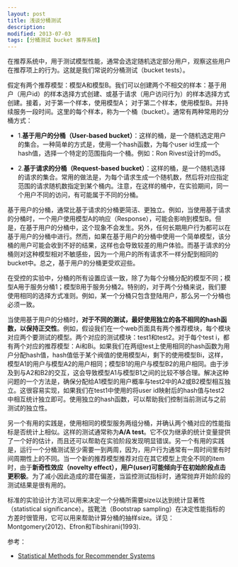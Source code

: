 ```yaml
---
layout: post
title: 浅谈分桶测试 
description: 
modified: 2013-07-03
tags: [分桶测试 bucket 推荐系统]
---
```


在推荐系统中，用于测试模型性能，通常会选定随机选定部分用户，观察这些用户在推荐项上的行为。这就是我们常说的分桶测试（bucket tests）。

假定有两个推荐模型：模型A和模型B。我们可以创建两个不相交的样本：基于用户（用户id）的样本选择方式创建、或基于请求（用户访问行为）的样本选择方式创建。接着，对于第一个样本，使用模型A； 对于第二个样本，使用模型B。并持续服务一段时间。这里的每个样本，称为一个桶（bucket）。通常有两种常用的分桶方式：

- 1.**基于用户的分桶（User-based bucket）**：这样的桶，是一个随机选定用户的集合。一种简单的方式是，使用一个hash函数，为每个user id生成一个hash值，选择一个特定的范围指向一个桶。例如：Ron Rivest设计的md5。

- 2.**基于请求的分桶（Request-based bucket）**：这样的桶，是一个随机选择的请求的集合。常用的做法是，为每个请求生成一个随机数，然后将对应指定范围的请求随机数指定到某个桶内。注意，在这样的桶中，在实验期间，同一个用户不同的访问，有可能属于不同的分桶。

基于用户的分桶，通常比基于请求的分桶更简洁、更独立。例如，当使用基于请求的分桶时，一个用户使用模型A的响应（Response），可能会影响到模型B。但是，在基于用户的分桶中，这个现象不会发生。另外，任何长期用户行为都可以在基于用户的分桶中进行。然而，如果在基于用户的分桶中使用一个简单模型，该分桶的用户可能会收到不好的结果，这样也会导致较差的用户体验。而基于请求的分桶则对这种模型相对不敏感些，因为一个用户的所有请求不一样分配到相同的bucket中。总之，基于用户的分桶更受欢迎些。

在受控的实验中，分桶的所有设置应该一致，除了为每个分桶分配的模型不同；模型A用于服务分桶1；模型B用于服务分桶2。特别的，对于两个分桶来说，我们要使用相同的选择方式准则。例如，某一个分桶只包含登陆用户，那么另一个分桶也必须一致。

当使用基于用户的分桶时，**对于不同的测试，最好使用独立的各不相同的hash函数，以保持正交性**。例如，假设我们在一个web页面具有两个推荐模块，每个模块对应两个要测试的模型。两个对应的测试模块：test1和test2。对于每个test i，都有两个对应的推荐模型：Ai和Bi。如果我们在两组test上使用相同的hash函数为用户分配hash值，hash值低于某个阀值的使用模型Ai，剩下的使用模型Bi，这样，模型A1的用户与模型A2的用户相同；模型B1的用户与模型B2的用户相同。由于涉及到与A2和B2的交互，这会导致模型A1与模型B1之间的比较不够合理。解决这种问题的一个方法是，确保分配给A1模型的用户概率与test2中的A2或B2模型相互独立。这很容易实现，如果我们在test1中使用的将user id映射后的hash值与test2中相互统计独立即可。使用独立的hash函数，可以帮助我们控制当前测试与之前测试的独立性。

另一个有用的实践是，使用相同的模型服务两组分桶，并确认两个桶对应的性能指标是否统计上相似。这样的测试通常称为**A/A test**。它不仅为继承的统计变量提供了一个好的估计，而且还可以帮助在实验阶段发现明显错误。另一个有用的实践是，运行一个分桶测试至少需要一到两周，因为，用户行为通常有一周时间里有时间周期性上的不同。当一个新的推荐模型推荐对应在其它模型上完全不同的item时，由于**新奇性效应（novelty effect），用户(user)可能倾向于在初始阶段点击更积极**。为了减小因此造成的潜在偏差，当监控测试指标时，通常抛弃开始阶段的测试结果是很有用的。

标准的实验设计方法可以用来决定一个分桶所需要size以达到统计显著性（statistical significance）。拔靴法（Bootstrap sampling）在决定性能指标的方差时很管用，它可以用来帮助计算分桶的抽样size。详见：Montgomery(2012)、Efron和Tibshirani(1993).

参考：

- [Statistical Methods for Recommender Systems](https://books.google.com/books?id=bCZ0CwAAQBAJ&pg=PT81&lpg=PT81&dq=recommend+system+bucket+test+hash&source=bl&ots=dIrqWpBtGl&sig=MsEAAAE3Na7IavjgLzneWZF8nxU&hl=zh-CN&sa=X&ved=0ahUKEwiu4a-5lPPNAhXMbZoKHYTNCp0Q6AEIHjAA#v=onepage&q=recommend%20system%20bucket%20test%20hash&f=false)
